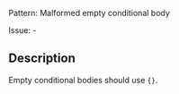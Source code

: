 Pattern: Malformed empty conditional body

Issue: -

## Description

Empty conditional bodies should use `{}`.
